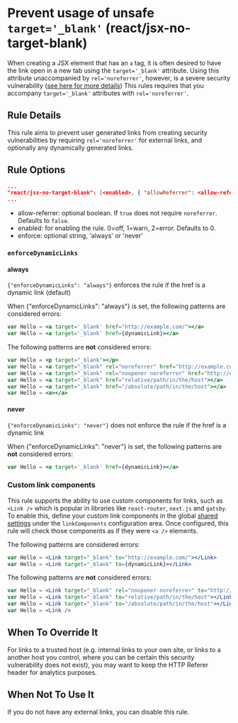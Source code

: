 # Prevent usage of unsafe `target='_blank'` (react/jsx-no-target-blank)

When creating a JSX element that has an `a` tag, it is often desired to have
the link open in a new tab using the `target='_blank'` attribute. Using this
attribute unaccompanied by `rel='noreferrer'`, however, is a severe
security vulnerability ([see here for more details](https://html.spec.whatwg.org/multipage/links.html#link-type-noopener))
This rules requires that you accompany `target='_blank'` attributes with `rel='noreferrer'`.

## Rule Details

This rule aims to prevent user generated links from creating security vulnerabilities by requiring
`rel='noreferrer'` for external links, and optionally any dynamically generated links.

## Rule Options
```json
...
"react/jsx-no-target-blank": [<enabled>, { "allowReferrer": <allow-referrer>, "enforceDynamicLinks": <enforce> }]
...
```

* allow-referrer: optional boolean. If `true` does not require `noreferrer`. Defaults to `false`.
* enabled: for enabling the rule. 0=off, 1=warn, 2=error. Defaults to 0.
* enforce: optional string, 'always' or 'never'

### `enforceDynamicLinks`

#### always

`{"enforceDynamicLinks": "always"}` enforces the rule if the href is a dynamic link (default)

When {"enforceDynamicLinks": "always"} is set, the following patterns are considered errors:

```jsx
var Hello = <a target='_blank' href="http://example.com/"></a>
var Hello = <a target='_blank' href={dynamicLink}></a>
```

The following patterns are **not** considered errors:

```jsx
var Hello = <p target="_blank"></p>
var Hello = <a target="_blank" rel="noreferrer" href="http://example.com"></a>
var Hello = <a target="_blank" rel="noopener noreferrer" href="http://example.com"></a>
var Hello = <a target="_blank" href="relative/path/in/the/host"></a>
var Hello = <a target="_blank" href="/absolute/path/in/the/host"></a>
var Hello = <a></a>
```

#### never

`{"enforceDynamicLinks": "never"}` does not enforce the rule if the href is a dynamic link

When {"enforceDynamicLinks": "never"} is set, the following patterns are **not** considered errors:

```jsx
var Hello = <a target='_blank' href={dynamicLink}></a>
```

### Custom link components

This rule supports the ability to use custom components for links, such as `<Link />` which is popular in libraries like `react-router`, `next.js` and `gatsby`. To enable this, define your custom link components in the global [shared settings](https://github.com/yannickcr/eslint-plugin-react/blob/master/README.md#configuration) under the `linkComponents` configuration area. Once configured, this rule will check those components as if they were `<a />` elements.

The following patterns are considered errors:

```jsx
var Hello = <Link target="_blank" to="http://example.com/"></Link>
var Hello = <Link target="_blank" to={dynamicLink}></Link>
```

The following patterns are **not** considered errors:

```jsx
var Hello = <Link target="_blank" rel="noopener noreferrer" to="http://example.com"></Link>
var Hello = <Link target="_blank" to="relative/path/in/the/host"></Link>
var Hello = <Link target="_blank" to="/absolute/path/in/the/host"></Link>
var Hello = <Link />
```

## When To Override It
For links to a trusted host (e.g. internal links to your own site, or links to a another host you control, where you can be certain this security vulnerability does not exist), you may want to keep the HTTP Referer header for analytics purposes.

## When Not To Use It

If you do not have any external links, you can disable this rule.
